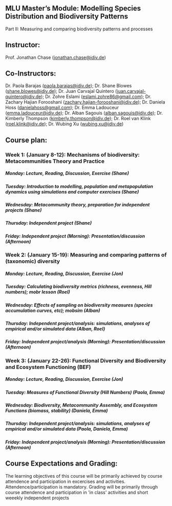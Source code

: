 ## MLU Master’s Module: Modelling Species Distribution and Biodiversity Patterns

Part II: Measuring and comparing biodiversity patterns and processes

## Instructor: 
Prof. Jonathan Chase (jonathan.chase@idiv.de)

## Co-Instructors:
Dr. Paola Barajas (paola.barajas@idiv.de); Dr. Shane Blowes (shane.blowes@idiv.de); Dr. Juan Carvajal Quintero (juan.carvajal-quintero@idiv.de); Dr. Zohre Eslami (eslami.zohre86@gmail.com); Dr. Zachary Hajian Forooshani (zachary.hajian-forooshani@idiv.de); Dr. Daniela Hoss (danielahoss@gmail.com); Dr. Emma Ladouceur (emma.ladouceur@idiv.de); Dr. Alban Sagouis (alban.sagouis@idiv.de); Dr. Kimberly Thompson (kimberly.thompson@idiv.de); Dr. Roel van Klink (roel.klink@idiv.de); Dr. Wubing Xu (wubing.xu@idiv.de)
 

## Course plan:
### Week 1: (January 8-12): Mechanisms of biodiversity: Metacommunities Theory and Practice

##### Monday: Lecture, Reading, Discussion, Exercise (Shane)
##### Tuesday: Introduction to modelling, population and metapopulation dynamics using simulations and computer exercises (Shane)
##### Wednesday: Metacommunity theory, preparation for independent projects (Shane) 
##### Thursday: Independent project (Shane)
##### Friday: Independent project (Morning): Presentation/discussion (Afternoon)

### Week 2: (January 15-19): Measuring and comparing patterns of (taxonomic) diversity

##### Monday: Lecture, Reading, Discussion, Exercise (Jon)
##### Tuesday: Calculating biodiversity metrics (richness, evenness, Hill numbers); mobr lesson (Roel)
##### Wednesday: Effects of sampling on biodiversity measures (species accumulation curves, etc); mobsim (Alban)
##### Thursday: Independent project/analysis: simulations, analyses of empirical and/or simulated data (Alban, Roel)
##### Friday: Independent project/analysis (Morning): Presentation/discussion (Afternoon)

### Week 3: (January 22-26): Functional Diversity and Biodiversity and Ecosystem Functioning (BEF)

##### Monday: Lecture, Reading, Discussion, Exercise (Jon)
##### Tuesday: Measures of Functional Diversity (Hill Numbers) (Paola, Emma)
##### Wednesday: Biodiversity, Metacommunity Assembly, and Ecosystem Functions (biomass, stability) (Daniela, Emma)
##### Thursday: Independent project/analysis: simulations, analyses of empirical and/or simulated data (Paola, Daniela, Emma)
##### Friday: Independent project/analysis (Morning): Presentation/discussion (Afternoon)

## Course Expectations and Grading:
The learning objectives of this course will be primarily achieved by course attendence and participation in excercises and activities. Attendence/participation is mandatory. Grading will be primarily through course attendence and participation in 'in class' activities and short weeekly independent projects


